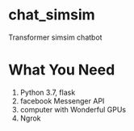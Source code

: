 # chat_simsim
Transformer simsim chatbot

# What You Need
1. Python 3.7, flask
2. facebook Messenger API
3. computer with Wonderful GPUs
4. Ngrok
